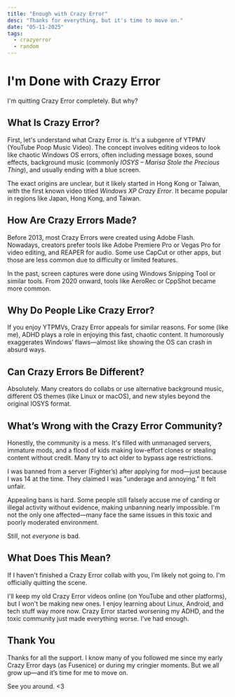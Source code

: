 ```yaml
---
title: "Enough with Crazy Error"
desc: "Thanks for everything, but it's time to move on."
date: "05-11-2025"
tags:
  - crazyerror
  - random
---
```


# I'm Done with Crazy Error

I'm quitting Crazy Error completely. But why?

## What Is Crazy Error?

First, let's understand what Crazy Error is. It's a subgenre of YTPMV (YouTube Poop Music Video). The concept involves editing videos to look like chaotic Windows OS errors, often including message boxes, sound effects, background music (commonly *IOSYS – Marisa Stole the Precious Thing*), and usually ending with a blue screen.

The exact origins are unclear, but it likely started in Hong Kong or Taiwan, with the first known video titled *Windows XP Crazy Error*. It became popular in regions like Japan, Hong Kong, and Taiwan.

## How Are Crazy Errors Made?

Before 2013, most Crazy Errors were created using Adobe Flash. Nowadays, creators prefer tools like Adobe Premiere Pro or Vegas Pro for video editing, and REAPER for audio. Some use CapCut or other apps, but those are less common due to difficulty or limited features.

In the past, screen captures were done using Windows Snipping Tool or similar tools. From 2020 onward, tools like AeroRec or CppShot became more common.

## Why Do People Like Crazy Error?

If you enjoy YTPMVs, Crazy Error appeals for similar reasons. For some (like me), ADHD plays a role in enjoying this fast, chaotic content. It humorously exaggerates Windows’ flaws—almost like showing the OS can crash in absurd ways.

## Can Crazy Errors Be Different?

Absolutely. Many creators do collabs or use alternative background music, different OS themes (like Linux or macOS), and new styles beyond the original IOSYS format.

## What’s Wrong with the Crazy Error Community?

Honestly, the community is a mess. It's filled with unmanaged servers, immature mods, and a flood of kids making low-effort clones or stealing content without credit. Many try to act older to bypass age restrictions.

I was banned from a server (Fighter’s) after applying for mod—just because I was 14 at the time. They claimed I was "underage and annoying." It felt unfair.

Appealing bans is hard. Some people still falsely accuse me of carding or illegal activity without evidence, making unbanning nearly impossible. I'm not the only one affected—many face the same issues in this toxic and poorly moderated environment.

Still, not *everyone* is bad.

## What Does This Mean?

If I haven't finished a Crazy Error collab with you, I’m likely not going to. I'm officially quitting the scene.

I'll keep my old Crazy Error videos online (on YouTube and other platforms), but I won't be making new ones. I enjoy learning about Linux, Android, and tech stuff way more now. Crazy Error started worsening my ADHD, and the toxic community just made everything worse. I’ve had enough.

## Thank You

Thanks for all the support. I know many of you followed me since my early Crazy Error days (as Fusenice) or during my cringier moments. But we all grow up—and it’s time for me to move on.

See you around. <3

